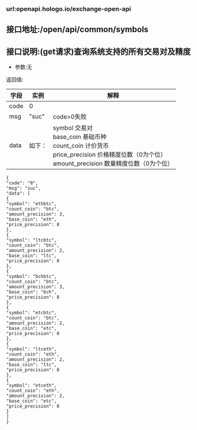 ### url:openapi.hologo.io/exchange-open-api## 接口地址:/open/api/common/symbols## 接口说明:(get请求)查询系统支持的所有交易对及精度* 参数:无返回值:|字段|	实例|	解释||------------|--------|---------------||code|	0|	 |msg|	"suc"|	code>0失败||data|	如下：|symbol 交易对<br>base_coin 基础币种<br>count_coin 计价货币<br>price_precision 价格精度位数（0为个位）<br>amount_precision 数量精度位数（0为个位）|```{"code": "0","msg": "suc","data": [{"symbol": "ethbtc","count_coin": "btc","amount_precision": 3,"base_coin": "eth","price_precision": 8},{"symbol": "ltcbtc","count_coin": "btc","amount_precision": 2,"base_coin": "ltc","price_precision": 8},{"symbol": "bchbtc","count_coin": "btc","amount_precision": 3,"base_coin": "bch","price_precision": 8},{"symbol": "etcbtc","count_coin": "btc","amount_precision": 2,"base_coin": "etc","price_precision": 8},{"symbol": "ltceth","count_coin": "eth","amount_precision": 2,"base_coin": "ltc","price_precision": 8},{"symbol": "etceth","count_coin": "eth","amount_precision": 2,"base_coin": "etc","price_precision": 8}]}```